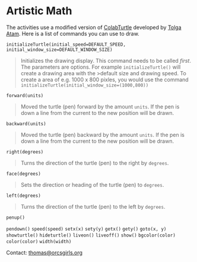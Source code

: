 # Artistic Math

The activities use a modified version of [ColabTurtle](https://github.com/tolgaatam/ColabTurtle) developed by [Tolga Atam](https://github.com/tolgaatam). Here is a list of commands you can use to draw.


`initializeTurtle(initial_speed=DEFAULT_SPEED, initial_window_size=DEFAULT_WINDOW_SIZE)`

>Initializes the drawing display. This command needs to be called *first*. The parameters are options. For example `initializeTurtle()` will create a drawing area with the >default size and drawing speed. To create a area of e.g. 1000 x 800 pixles, you would use the command `initializeTurtle(initial_window_size=(1000,800))`

`forward(units)`

>Moved the turtle (pen) forward by the amount `units`. If the pen is down a line from the current to the new position will be drawn.


`backward(units)`

>Moved the turtle (pen) backward by the amount `units`. If the pen is down a line from the current to the new position will be drawn.

`right(degrees)`

>Turns the direction of the turtle (pen) to the right by `degrees`.

`face(degrees)`

>Sets the direction or heading  of the turtle (pen) to `degrees`.

`left(degrees)`

>Turns the direction of the turtle (pen) to the left by `degrees`.

`penup()`



`pendown()`
`speed(speed)`
`setx(x)`
`sety(y)`
`getx()`
`gety()`
`goto(x, y)`
`showturtle()`
`hideturtle()`
`liveon()`
`liveoff()`
`show()`
`bgcolor(color)`
`color(color)`
`width(width)`

Contact: [thomas@orcsgirls.org](mailto:thomas@orcsgirls.org)
